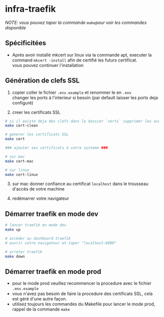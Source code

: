 # infra-traefik

*NOTE: vous pouvez taper la commande `make`pour voir les commandes disponible*  

## Spécificitées

- Après avoir installé mkcert sur linux via la commande apt,
  executer la command  `mkcert -install` afin de certifié les futurs certificat.  
  vous pouvez continuer l'installation  

## Génération de clefs SSL  

1. copier coller le fichier `.env.example` et renommer le en `.env`  
changer les ports à l'interieur si besoin (par default laisser les ports deja configuré)  

2. creer les certificats SSL
```bash
# si il existe deja des clefs dans le dossier `certs` supprimer les avec la commande
make cert-clean

# generer les certificats SSL
make cert

### ajouter ses certificats à votre systeme ###

# sur mac
make cert-mac

# sur linux
make cert-linux
```

3. sur mac donner confiance au certificat `localhost` dans le trousseau d'accès de votre machine

4. redémarrer votre navigateur

## Démarrer traefik en mode dev

```bash
# lancer traefik en mode dev
make up

# accèder au dashboard traefik
# ouvrir votre navigateur et taper "localhost:8080"

# arreter traefik
make down
```

## Démarrer traefik en mode prod

- pour le mode prod veuillez recommencer la procedure avec le fichier `.env.example`  
- vous n'avez pas besoin de faire la procedure des certificats SSL, cela est géré d'une autre façon.  
- utilisez toujours les commandes du Makefile pour lancer le mode prod, rappel de la commande `make`
